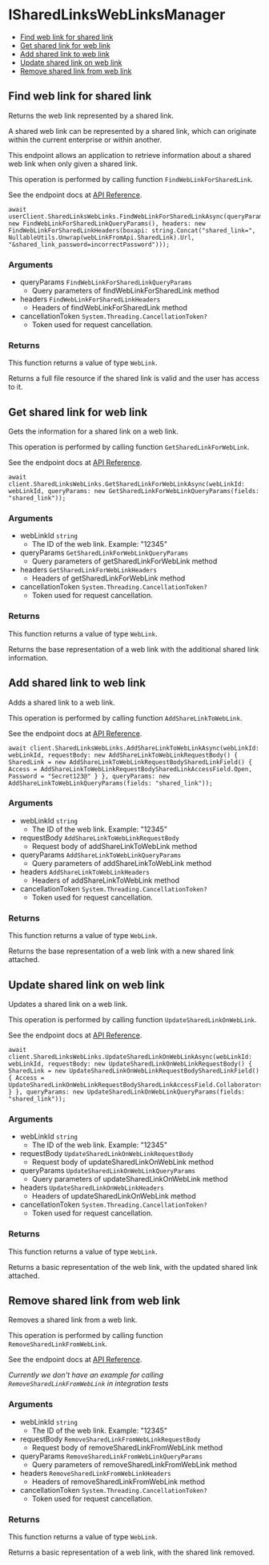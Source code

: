 # ISharedLinksWebLinksManager


- [Find web link for shared link](#find-web-link-for-shared-link)
- [Get shared link for web link](#get-shared-link-for-web-link)
- [Add shared link to web link](#add-shared-link-to-web-link)
- [Update shared link on web link](#update-shared-link-on-web-link)
- [Remove shared link from web link](#remove-shared-link-from-web-link)

## Find web link for shared link

Returns the web link represented by a shared link.

A shared web link can be represented by a shared link,
which can originate within the current enterprise or within another.

This endpoint allows an application to retrieve information about a
shared web link when only given a shared link.

This operation is performed by calling function `FindWebLinkForSharedLink`.

See the endpoint docs at
[API Reference](https://developer.box.com/reference/get-shared-items-web-links/).

<!-- sample get_shared_items#web_links -->
```
await userClient.SharedLinksWebLinks.FindWebLinkForSharedLinkAsync(queryParams: new FindWebLinkForSharedLinkQueryParams(), headers: new FindWebLinkForSharedLinkHeaders(boxapi: string.Concat("shared_link=", NullableUtils.Unwrap(webLinkFromApi.SharedLink).Url, "&shared_link_password=incorrectPassword")));
```

### Arguments

- queryParams `FindWebLinkForSharedLinkQueryParams`
  - Query parameters of findWebLinkForSharedLink method
- headers `FindWebLinkForSharedLinkHeaders`
  - Headers of findWebLinkForSharedLink method
- cancellationToken `System.Threading.CancellationToken?`
  - Token used for request cancellation.


### Returns

This function returns a value of type `WebLink`.

Returns a full file resource if the shared link is valid and
the user has access to it.


## Get shared link for web link

Gets the information for a shared link on a web link.

This operation is performed by calling function `GetSharedLinkForWebLink`.

See the endpoint docs at
[API Reference](https://developer.box.com/reference/get-web-links-id-get-shared-link/).

<!-- sample get_web_links_id#get_shared_link -->
```
await client.SharedLinksWebLinks.GetSharedLinkForWebLinkAsync(webLinkId: webLinkId, queryParams: new GetSharedLinkForWebLinkQueryParams(fields: "shared_link"));
```

### Arguments

- webLinkId `string`
  - The ID of the web link. Example: "12345"
- queryParams `GetSharedLinkForWebLinkQueryParams`
  - Query parameters of getSharedLinkForWebLink method
- headers `GetSharedLinkForWebLinkHeaders`
  - Headers of getSharedLinkForWebLink method
- cancellationToken `System.Threading.CancellationToken?`
  - Token used for request cancellation.


### Returns

This function returns a value of type `WebLink`.

Returns the base representation of a web link with the
additional shared link information.


## Add shared link to web link

Adds a shared link to a web link.

This operation is performed by calling function `AddShareLinkToWebLink`.

See the endpoint docs at
[API Reference](https://developer.box.com/reference/put-web-links-id-add-shared-link/).

<!-- sample put_web_links_id#add_shared_link -->
```
await client.SharedLinksWebLinks.AddShareLinkToWebLinkAsync(webLinkId: webLinkId, requestBody: new AddShareLinkToWebLinkRequestBody() { SharedLink = new AddShareLinkToWebLinkRequestBodySharedLinkField() { Access = AddShareLinkToWebLinkRequestBodySharedLinkAccessField.Open, Password = "Secret123@" } }, queryParams: new AddShareLinkToWebLinkQueryParams(fields: "shared_link"));
```

### Arguments

- webLinkId `string`
  - The ID of the web link. Example: "12345"
- requestBody `AddShareLinkToWebLinkRequestBody`
  - Request body of addShareLinkToWebLink method
- queryParams `AddShareLinkToWebLinkQueryParams`
  - Query parameters of addShareLinkToWebLink method
- headers `AddShareLinkToWebLinkHeaders`
  - Headers of addShareLinkToWebLink method
- cancellationToken `System.Threading.CancellationToken?`
  - Token used for request cancellation.


### Returns

This function returns a value of type `WebLink`.

Returns the base representation of a web link with a new shared
link attached.


## Update shared link on web link

Updates a shared link on a web link.

This operation is performed by calling function `UpdateSharedLinkOnWebLink`.

See the endpoint docs at
[API Reference](https://developer.box.com/reference/put-web-links-id-update-shared-link/).

<!-- sample put_web_links_id#update_shared_link -->
```
await client.SharedLinksWebLinks.UpdateSharedLinkOnWebLinkAsync(webLinkId: webLinkId, requestBody: new UpdateSharedLinkOnWebLinkRequestBody() { SharedLink = new UpdateSharedLinkOnWebLinkRequestBodySharedLinkField() { Access = UpdateSharedLinkOnWebLinkRequestBodySharedLinkAccessField.Collaborators } }, queryParams: new UpdateSharedLinkOnWebLinkQueryParams(fields: "shared_link"));
```

### Arguments

- webLinkId `string`
  - The ID of the web link. Example: "12345"
- requestBody `UpdateSharedLinkOnWebLinkRequestBody`
  - Request body of updateSharedLinkOnWebLink method
- queryParams `UpdateSharedLinkOnWebLinkQueryParams`
  - Query parameters of updateSharedLinkOnWebLink method
- headers `UpdateSharedLinkOnWebLinkHeaders`
  - Headers of updateSharedLinkOnWebLink method
- cancellationToken `System.Threading.CancellationToken?`
  - Token used for request cancellation.


### Returns

This function returns a value of type `WebLink`.

Returns a basic representation of the web link, with the updated shared
link attached.


## Remove shared link from web link

Removes a shared link from a web link.

This operation is performed by calling function `RemoveSharedLinkFromWebLink`.

See the endpoint docs at
[API Reference](https://developer.box.com/reference/put-web-links-id-remove-shared-link/).

*Currently we don't have an example for calling `RemoveSharedLinkFromWebLink` in integration tests*

### Arguments

- webLinkId `string`
  - The ID of the web link. Example: "12345"
- requestBody `RemoveSharedLinkFromWebLinkRequestBody`
  - Request body of removeSharedLinkFromWebLink method
- queryParams `RemoveSharedLinkFromWebLinkQueryParams`
  - Query parameters of removeSharedLinkFromWebLink method
- headers `RemoveSharedLinkFromWebLinkHeaders`
  - Headers of removeSharedLinkFromWebLink method
- cancellationToken `System.Threading.CancellationToken?`
  - Token used for request cancellation.


### Returns

This function returns a value of type `WebLink`.

Returns a basic representation of a web link, with the
shared link removed.


